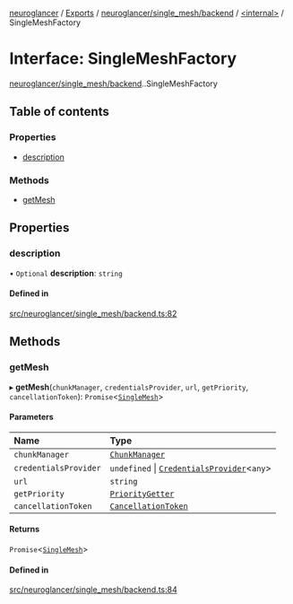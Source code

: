 [neuroglancer](../README.md) / [Exports](../modules.md) / [neuroglancer/single\_mesh/backend](../modules/neuroglancer_single_mesh_backend.md) / [<internal\>](../modules/neuroglancer_single_mesh_backend._internal_.md) / SingleMeshFactory

# Interface: SingleMeshFactory

[neuroglancer/single_mesh/backend](../modules/neuroglancer_single_mesh_backend.md).[<internal>](../modules/neuroglancer_single_mesh_backend._internal_.md).SingleMeshFactory

## Table of contents

### Properties

- [description](neuroglancer_single_mesh_backend._internal_.SingleMeshFactory.md#description)

### Methods

- [getMesh](neuroglancer_single_mesh_backend._internal_.SingleMeshFactory.md#getmesh)

## Properties

### description

• `Optional` **description**: `string`

#### Defined in

[src/neuroglancer/single_mesh/backend.ts:82](https://github.com/ActiveBrainAtlas2/neuroglancer/blob/034b457d/src/neuroglancer/single_mesh/backend.ts#L82)

## Methods

### getMesh

▸ **getMesh**(`chunkManager`, `credentialsProvider`, `url`, `getPriority`, `cancellationToken`): `Promise`<[`SingleMesh`](neuroglancer_single_mesh_backend.SingleMesh.md)\>

#### Parameters

| Name | Type |
| :------ | :------ |
| `chunkManager` | [`ChunkManager`](../classes/neuroglancer_chunk_manager_backend.ChunkManager.md) |
| `credentialsProvider` | `undefined` \| [`CredentialsProvider`](../classes/neuroglancer_credentials_provider.CredentialsProvider.md)<`any`\> |
| `url` | `string` |
| `getPriority` | [`PriorityGetter`](../modules/neuroglancer_chunk_manager_generic_file_source.md#prioritygetter) |
| `cancellationToken` | [`CancellationToken`](neuroglancer_util_cancellation.CancellationToken.md) |

#### Returns

`Promise`<[`SingleMesh`](neuroglancer_single_mesh_backend.SingleMesh.md)\>

#### Defined in

[src/neuroglancer/single_mesh/backend.ts:84](https://github.com/ActiveBrainAtlas2/neuroglancer/blob/034b457d/src/neuroglancer/single_mesh/backend.ts#L84)
